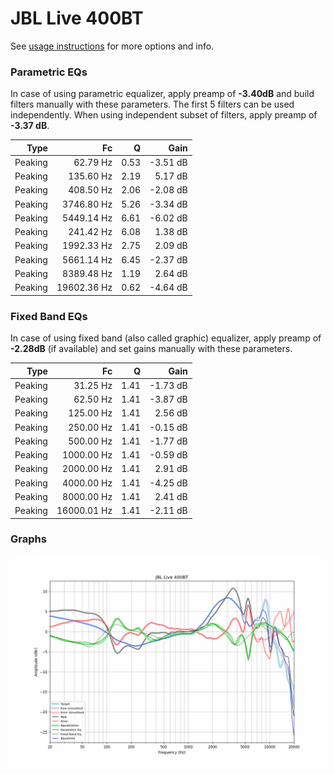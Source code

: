 # JBL Live 400BT
See [usage instructions](https://github.com/jaakkopasanen/AutoEq#usage) for more options and info.

### Parametric EQs
In case of using parametric equalizer, apply preamp of **-3.40dB** and build filters manually
with these parameters. The first 5 filters can be used independently.
When using independent subset of filters, apply preamp of **-3.37 dB**.

| Type    | Fc          |    Q | Gain     |
|--------:|------------:|-----:|---------:|
| Peaking | 62.79 Hz    | 0.53 | -3.51 dB |
| Peaking | 135.60 Hz   | 2.19 | 5.17 dB  |
| Peaking | 408.50 Hz   | 2.06 | -2.08 dB |
| Peaking | 3746.80 Hz  | 5.26 | -3.34 dB |
| Peaking | 5449.14 Hz  | 6.61 | -6.02 dB |
| Peaking | 241.42 Hz   | 6.08 | 1.38 dB  |
| Peaking | 1992.33 Hz  | 2.75 | 2.09 dB  |
| Peaking | 5661.14 Hz  | 6.45 | -2.37 dB |
| Peaking | 8389.48 Hz  | 1.19 | 2.64 dB  |
| Peaking | 19602.36 Hz | 0.62 | -4.64 dB |

### Fixed Band EQs
In case of using fixed band (also called graphic) equalizer, apply preamp of **-2.28dB**
(if available) and set gains manually with these parameters.

| Type    | Fc          |    Q | Gain     |
|--------:|------------:|-----:|---------:|
| Peaking | 31.25 Hz    | 1.41 | -1.73 dB |
| Peaking | 62.50 Hz    | 1.41 | -3.87 dB |
| Peaking | 125.00 Hz   | 1.41 | 2.56 dB  |
| Peaking | 250.00 Hz   | 1.41 | -0.15 dB |
| Peaking | 500.00 Hz   | 1.41 | -1.77 dB |
| Peaking | 1000.00 Hz  | 1.41 | -0.59 dB |
| Peaking | 2000.00 Hz  | 1.41 | 2.91 dB  |
| Peaking | 4000.00 Hz  | 1.41 | -4.25 dB |
| Peaking | 8000.00 Hz  | 1.41 | 2.41 dB  |
| Peaking | 16000.01 Hz | 1.41 | -2.11 dB |

### Graphs
![](./JBL%20Live%20400BT.png)